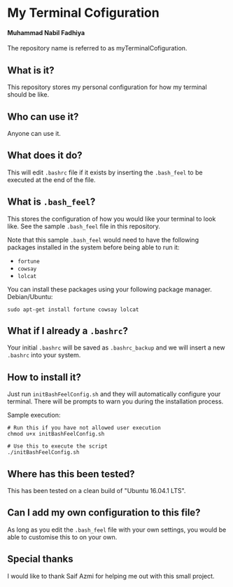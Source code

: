 # My Terminal Cofiguration

#### Muhammad Nabil Fadhiya

The repository name is referred to as myTerminalCofiguration.

## What is it?

This repository stores my personal configuration for how my terminal should be like.

## Who can use it?

Anyone can use it.

## What does it do?

This will edit `.bashrc` file if it exists by inserting the `.bash_feel` to be executed at the end of the file.

## What is `.bash_feel`?

This stores the configuration of how you would like your terminal to look like. See the sample `.bash_feel` file in this repository.

Note that this sample `.bash_feel` would need to have the following packages installed in the system before being able to run it:
- `fortune`
- `cowsay`
- `lolcat`

You can install these packages using your following package manager.
Debian/Ubuntu:
```
sudo apt-get install fortune cowsay lolcat
```

## What if I already a `.bashrc`?

Your initial `.bashrc` will be saved as `.bashrc_backup` and we will insert a new `.bashrc` into your system.


## How to install it?

Just run `initBashFeelConfig.sh` and they will automatically configure your terminal. There will be prompts to warn you during the installation process.

Sample execution:
```
# Run this if you have not allowed user execution
chmod u+x initBashFeelConfig.sh

# Use this to execute the script
./initBashFeelConfig.sh
```

## Where has this been tested?

This has been tested on a clean build of "Ubuntu 16.04.1 LTS".

## Can I add my own configuration to this file?

As long as you edit the `.bash_feel` file with your own settings, you would be able to customise this to on your own.

## Special thanks
I would like to thank Saif Azmi for helping me out with this small project.

